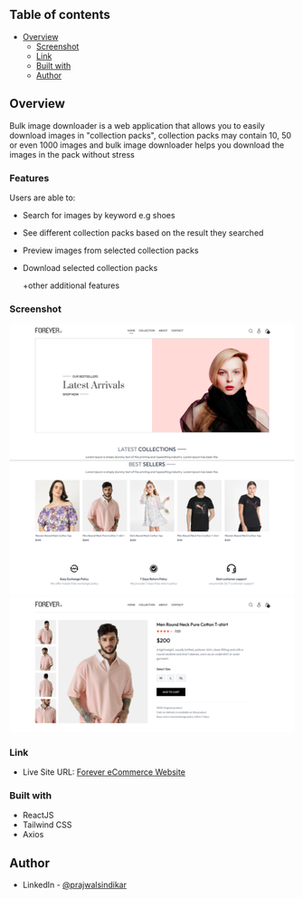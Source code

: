 ## Table of contents

- [Overview](#overview)
  - [Screenshot](#screenshot)
  - [Link](#link)
  - [Built with](#built-with)
  - [Author](#author)

## Overview
Bulk image downloader is a web application that allows you to easily download images in "collection packs", collection packs may contain 10, 50 or even 1000 images and bulk image downloader helps you download the images in the pack without stress

### Features

Users are able to:

- Search for images by keyword e.g shoes

- See different collection packs based on the result they searched

- Preview images from selected collection packs

- Download selected collection packs

    +other additional features

### Screenshot

![screenshot of the collection pack](frontend/src/assets/screenshot1.png)
![screenshot of collection pack preview](frontend/src/assets/screenshot2.png)
![screenshot of collection pack preview](frontend/src/assets/screenshot3.png)

### Link

- Live Site URL: [Forever eCommerce Website](https://forever-ivory-five.vercel.app/)


### Built with

- ReactJS
- Tailwind CSS
- Axios


## Author
- LinkedIn - [@prajwalsindikar](https://www.linkedin.com/in/prajwal-sindikar-18ps/)

